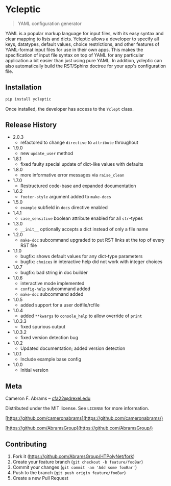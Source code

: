 # Ycleptic
> YAML configuration generator

YAML is a popular markup language for input files, with its easy syntax and clear
mapping to lists and dicts.  Ycleptic allows a developer to specify all keys, datatypes,
default values, choice restrictions, and other features of YAML-format input 
files for use in their own apps. This makes the specification of input file syntax on top 
of YAML for any particular application a bit easier than just using pure YAML.  In addition,
ycleptic can also automatically build the RST/Sphinx doctree for your app's configuration
file.

## Installation

```bash
pip install ycleptic
```

Once installed, the developer has access to the ``Yclept`` class.

## Release History
* 2.0.3
    * refactored to change `directive` to `attribute` throughout
* 1.9.0
    * new `update_user` method
* 1.8.1
    * fixed faulty special update of dict-like values with defaults
* 1.8.0
    * more informative error messages via `raise_clean`
* 1.7.0
    * Restructured code-base and expanded documentation
* 1.6.2
    * `footer-style` argument added to `make-docs`
* 1.5.0
    * `example` subfield in `docs` directive enabled
* 1.4.1
    * `case_sensitive` boolean attribute enabled for all `str`-types
* 1.3.0
    * `__init__` optionally accepts a dict instead of only a file name
* 1.2.0
    * `make-doc` subcommand upgraded to put RST links at the top of every RST file
* 1.1.0
    * bugfix: shows default values for any dict-type parameters
    * bugfix: `choices` in interactive help did not work with integer choices
* 1.0.7
    * bugfix: bad string in doc builder
* 1.0.6
    * interactive mode implemented
    * `config-help` subcommand added
    * `make-doc` subcommand added
* 1.0.5
    * added support for a user dotfile/rcfile
* 1.0.4
    * added `**kwargs` to `console_help` to allow override of `print`
* 1.0.3.3
    * fixed spurious output
* 1.0.3.2
    * fixed version detection bug
* 1.0.2
    * Updated documentation; added version detection
* 1.0.1
    * Include example base config
* 1.0.0
    * Initial version

## Meta

Cameron F. Abrams – cfa22@drexel.edu

Distributed under the MIT license. See ``LICENSE`` for more information.

[https://github.com/cameronabrams](https://github.com/cameronabrams/)

[https://github.com/AbramsGroup](https://github.com/AbramsGroup/)

## Contributing

1. Fork it (<https://github.com/AbramsGroup/HTPolyNet/fork>)
2. Create your feature branch (`git checkout -b feature/fooBar`)
3. Commit your changes (`git commit -am 'Add some fooBar'`)
4. Push to the branch (`git push origin feature/fooBar`)
5. Create a new Pull Request

